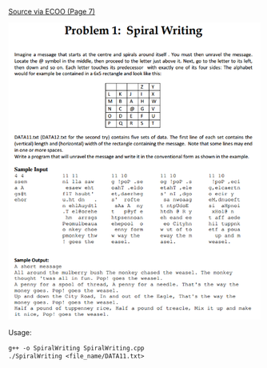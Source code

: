 [Source via ECOO (Page 7)](http://ecoocs.org/contests/ecoo_2010.pdf)

![problem](./problem.PNG)

Usage:

```
g++ -o SpiralWriting SpiralWriting.cpp
./SpiralWriting <file_name/DATA11.txt>
```
